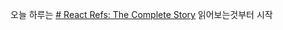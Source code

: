 오늘 하루는 [# React Refs: The Complete Story](https://dev.to/this-is-learning/react-refs-the-complete-story-16km?signin=true) 읽어보는것부터 시작

